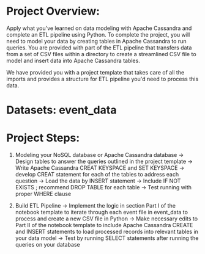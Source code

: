 # Project Overview:
Apply what you've learned on data modeling with Apache Cassandra and complete an ETL pipeline using Python. To complete the project, you will need to model your data by creating tables in Apache Cassandra to run queries. You are provided with part of the ETL pipeline that transfers data from a set of CSV files within a directory to create a streamlined CSV file to model and insert data into Apache Cassandra tables.

We have provided you with a project template that takes care of all the imports and provides a structure for ETL pipeline you'd need to process this data.

# Datasets: event_data
<!-- event_data/2018-11-08-events.csv
event_data/2018-11-09-events.csv -->

# Project Steps:
1. Modeling your NoSQL database or Apache Cassandra database
    -> Design tables to answer the queries outlined in the project template
    -> Write Apache Cassandra CREAT KEYSPACE and SET KEYSPACE
    -> develop CREAT statement for each of the tables to address each question
    -> Load the data by INSERT statement
    -> Include IF NOT EXISTS ; recommend DROP TABLE for each table
    -> Test running with proper WHERE clause

2. Build ETL Pipeline
    -> Implement the logic in section Part I of the notebook template to iterate through each event file in event_data to process and create a new CSV file in Python
    -> Make necessary edits to Part II of the notebook template to include Apache Cassandra CREATE and INSERT statements to load processed records into relevant tables in your data model
    -> Test by running SELECT statements after running the queries on your database











